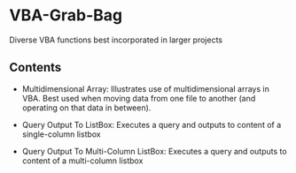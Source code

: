 # VBA-Grab-Bag
Diverse VBA functions best incorporated in larger projects

## Contents
  - Multidimensional Array:    Illustrates use of multidimensional arrays in VBA.  Best used when moving data from one
                              file to another (and operating on that data in between).
  
  - Query Output To ListBox:  Executes a query and outputs to content of a single-column listbox

  - Query Output To Multi-Column ListBox:  Executes a query and outputs to content of a multi-column listbox
